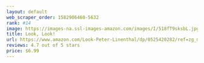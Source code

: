 ```yaml
---
layout: default 
﻿web_scraper_order: 1582906460-5632
rank: #14
image: https://images-na.ssl-images-amazon.com/images/I/518fT9sksbL.jpg
title: Look, Look!
url: https://www.amazon.com/Look-Peter-Linenthal/dp/0525420282/ref=zg_mw_books_14?_encoding=UTF8&psc=1&refRID=TBMNK4Y038MCV8ZD423X
reviews: 4.7 out of 5 stars
price: $6.99 
---
```

